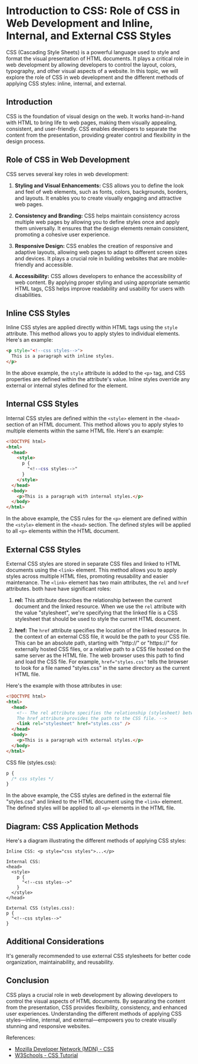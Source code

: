 # Introduction to CSS: Role of CSS in Web Development and Inline, Internal, and External CSS Styles

CSS (Cascading Style Sheets) is a powerful language used to style and format the visual presentation of HTML documents. It plays a critical role in web development by allowing developers to control the layout, colors, typography, and other visual aspects of a website. In this topic, we will explore the role of CSS in web development and the different methods of applying CSS styles: inline, internal, and external.

## Introduction

CSS is the foundation of visual design on the web. It works hand-in-hand with HTML to bring life to web pages, making them visually appealing, consistent, and user-friendly. CSS enables developers to separate the content from the presentation, providing greater control and flexibility in the design process.

## Role of CSS in Web Development

CSS serves several key roles in web development:

1. **Styling and Visual Enhancements:** CSS allows you to define the look and feel of web elements, such as fonts, colors, backgrounds, borders, and layouts. It enables you to create visually engaging and attractive web pages.

2. **Consistency and Branding:** CSS helps maintain consistency across multiple web pages by allowing you to define styles once and apply them universally. It ensures that the design elements remain consistent, promoting a cohesive user experience.

3. **Responsive Design:** CSS enables the creation of responsive and adaptive layouts, allowing web pages to adapt to different screen sizes and devices. It plays a crucial role in building websites that are mobile-friendly and accessible.

4. **Accessibility:** CSS allows developers to enhance the accessibility of web content. By applying proper styling and using appropriate semantic HTML tags, CSS helps improve readability and usability for users with disabilities.

## Inline CSS Styles

Inline CSS styles are applied directly within HTML tags using the `style` attribute. This method allows you to apply styles to individual elements. Here's an example:

```html
<p style="<!--css styles-->">
  This is a paragraph with inline styles.
</p>
```

In the above example, the `style` attribute is added to the `<p>` tag, and CSS properties are defined within the attribute's value. Inline styles override any external or internal styles defined for the element.

## Internal CSS Styles

Internal CSS styles are defined within the `<style>` element in the `<head>` section of an HTML document. This method allows you to apply styles to multiple elements within the same HTML file. Here's an example:

```html
<!DOCTYPE html>
<html>
  <head>
    <style>
      p {
        "<!--css styles-->"
      }
    </style>
  </head>
  <body>
    <p>This is a paragraph with internal styles.</p>
  </body>
</html>
```

In the above example, the CSS rules for the `<p>` element are defined within the `<style>` element in the `<head>` section. The defined styles will be applied to all `<p>` elements within the HTML document.

## External CSS Styles

External CSS styles are stored in separate CSS files and linked to HTML documents using the `<link>` element. This method allows you to apply styles across multiple HTML files, promoting reusability and easier maintenance. The `<link>` element has two main attributes, the `rel` and `href` attributes. both have have significant roles:

1. **rel:** This attribute describes the relationship between the current document and the linked resource. When we use the `rel` attribute with the value "stylesheet", we're specifying that the linked file is a CSS stylesheet that should be used to style the current HTML document.

2. **href:** The `href` attribute specifies the location of the linked resource. In the context of an external CSS file, it would be the path to your CSS file. This can be an absolute path, starting with "http://" or "https://" for externally hosted CSS files, or a relative path to a CSS file hosted on the same server as the HTML file. The web browser uses this path to find and load the CSS file. For example, `href="styles.css"` tells the browser to look for a file named "styles.css" in the same directory as the current HTML file.

Here's the example with those attributes in use:

```html
<!DOCTYPE html>
<html>
  <head>
    <!-- The rel attribute specifies the relationship (stylesheet) between the HTML document and the linked resource.
    The href attribute provides the path to the CSS file. -->
    <link rel="stylesheet" href="styles.css" />
  </head>
  <body>
    <p>This is a paragraph with external styles.</p>
  </body>
</html>
```

CSS file (styles.css):

```css
p {
  /* css styles */
}
```

In the above example, the CSS styles are defined in the external file "styles.css" and linked to the HTML document using the `<link>` element. The defined styles will be applied to all `<p>` elements in the HTML file.

## Diagram: CSS Application Methods

Here's a diagram illustrating the different methods of applying CSS styles:

```
Inline CSS: <p style="css styles">...</p>

Internal CSS:
<head>
  <style>
    p {
      "<!--css styles-->"
    }
  </style>
</head>

External CSS (styles.css):
p {
  "<!--css styles-->"
}
```

## Additional Considerations

It's generally recommended to use external CSS stylesheets for better code organization, maintainability, and reusability.

## Conclusion

CSS plays a crucial role in web development by allowing developers to control the visual aspects of HTML documents. By separating the content from the presentation, CSS provides flexibility, consistency, and enhanced user experiences. Understanding the different methods of applying CSS styles—inline, internal, and external—empowers you to create visually stunning and responsive websites.

References:
- [Mozilla Developer Network (MDN) - CSS](https://developer.mozilla.org/en-US/docs/Web/CSS)
- [W3Schools - CSS Tutorial](https://www.w3schools.com/css/)